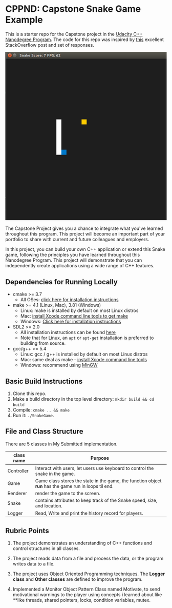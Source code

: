 # CPPND: Capstone Snake Game Example

This is a starter repo for the Capstone project in the [Udacity C++ Nanodegree Program](https://www.udacity.com/course/c-plus-plus-nanodegree--nd213). The code for this repo was inspired by [this](https://codereview.stackexchange.com/questions/212296/snake-game-in-c-with-sdl) excellent StackOverflow post and set of responses.

<img src="snake_game.gif"/>

The Capstone Project gives you a chance to integrate what you've learned throughout this program. This project will become an important part of your portfolio to share with current and future colleagues and employers.

In this project, you can build your own C++ application or extend this Snake game, following the principles you have learned throughout this Nanodegree Program. This project will demonstrate that you can independently create applications using a wide range of C++ features.

## Dependencies for Running Locally
* cmake >= 3.7
  * All OSes: [click here for installation instructions](https://cmake.org/install/)
* make >= 4.1 (Linux, Mac), 3.81 (Windows)
  * Linux: make is installed by default on most Linux distros
  * Mac: [install Xcode command line tools to get make](https://developer.apple.com/xcode/features/)
  * Windows: [Click here for installation instructions](http://gnuwin32.sourceforge.net/packages/make.htm)
* SDL2 >= 2.0
  * All installation instructions can be found [here](https://wiki.libsdl.org/Installation)
  * Note that for Linux, an `apt` or `apt-get` installation is preferred to building from source.
* gcc/g++ >= 5.4
  * Linux: gcc / g++ is installed by default on most Linux distros
  * Mac: same deal as make - [install Xcode command line tools](https://developer.apple.com/xcode/features/)
  * Windows: recommend using [MinGW](http://www.mingw.org/)

## Basic Build Instructions

1. Clone this repo.
2. Make a build directory in the top level directory: `mkdir build && cd build`
3. Compile: `cmake .. && make`
4. Run it: `./SnakeGame`.

## File and Class Structure

There are 5 classes in My Submitted implementation.<br>

| class name | Purpose                                                                                                 |
| ---------- | ------------------------------------------------------------------------------------------------------- |
| Controller | Interact with users, let users use keyboard to control the snake in the game.                           |
| Game       | Game class stores the state in the game, the function object **run** has the game run in loops til end. |
| Renderer   | render the game to the screen.                                                                          |
| Snake      | contains attributes to keep track of the Snake speed, size, and location.                               |
| Logger     | Read, Write and print the history record for players.                                                   |

## Rubric Points 

1. The project demonstrates an understanding of C++ functions and control structures in all classes.
   
2. The project reads data from a file and process the data, or the program writes data to a file.
   
3. The project uses Object Oriented Programming techniques. The **Logger class** and **Other classes** are defined to improve the program.
   
5. Implemented a Monitor Object Pattern Class named Motivate, to send motivational warnings to the player using concepts i learned about like **like threads, shared pointers, locks, condition variables, mutex.
   
